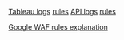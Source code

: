 

[Tableau logs](https://console.cloud.google.com/logs/query;query=resource.type:%2528http_load_balancer%2529%20AND%20jsonPayload.enforcedSecurityPolicy.name:%2528tableau%2529%0AjsonPayload.previewSecurityPolicy.outcome%3D%22DENY%22%0A-jsonPayload.previewSecurityPolicy.preconfiguredExprIds%3D%22owasp-crs-v030301-id942260-sqli%22%0A-jsonPayload.previewSecurityPolicy.preconfiguredExprIds%3D%22owasp-crs-v030301-id942370-sqli%22%0A-jsonPayload.previewSecurityPolicy.preconfiguredExprIds%3D%22owasp-crs-v030301-id942420-sqli%22%0A-jsonPayload.previewSecurityPolicy.priority%3D%224%22%0A-jsonPayload.previewSecurityPolicy.preconfiguredExprIds%3D%22owasp-crs-v030301-id942200-sqli%22%0A-jsonPayload.previewSecurityPolicy.preconfiguredExprIds%3D%22owasp-crs-v030301-id942190-sqli%22%0A-jsonPayload.previewSecurityPolicy.preconfiguredExprIds%3D%22owasp-crs-v030301-id942430-sqli%22;cursorTimestamp=2022-10-21T09:27:34.585945Z?authuser=0&project=sellpick-prod) [rules](https://console.cloud.google.com/net-security/securitypolicies/details/tableau?authuser=0&project=sellpick-prod&tab=rules)
[API logs](https://console.cloud.google.com/logs/query;query=resource.type:%2528http_load_balancer%2529%20AND%20jsonPayload.enforcedSecurityPolicy.name:%2528general%2529%0AjsonPayload.previewSecurityPolicy.outcome%3D%22DENY%22%0A-jsonPayload.previewSecurityPolicy.preconfiguredExprIds%3D%22owasp-crs-v030301-id942200-sqli%22%0A-jsonPayload.previewSecurityPolicy.preconfiguredExprIds%3D%22owasp-crs-v030301-id913101-scannerdetection%22%0A-jsonPayload.previewSecurityPolicy.preconfiguredExprIds%3D%22owasp-crs-v030301-id942420-sqli%22;cursorTimestamp=2022-10-21T09:15:31.296297Z?authuser=0&project=sellpick-prod) [rules](https://console.cloud.google.com/net-security/securitypolicies/details/general?project=sellpick-prod&authuser=0&tab=rules)

[Google WAF rules explanation](https://cloud.google.com/armor/docs/waf-rules)

